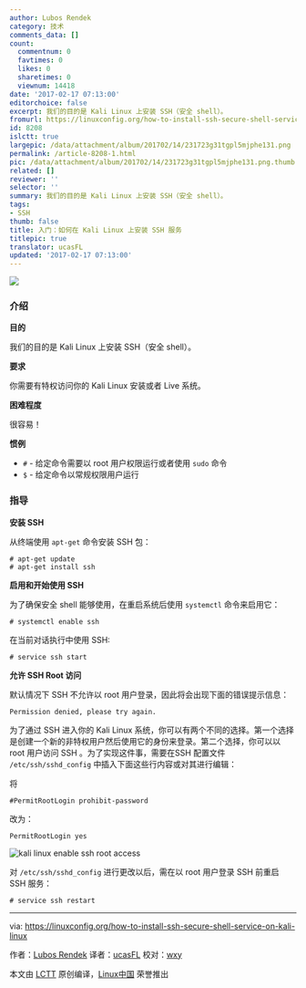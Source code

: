 ```yaml
---
author: Lubos Rendek
category: 技术
comments_data: []
count:
  commentnum: 0
  favtimes: 0
  likes: 0
  sharetimes: 0
  viewnum: 14418
date: '2017-02-17 07:13:00'
editorchoice: false
excerpt: 我们的目的是 Kali Linux 上安装 SSH（安全 shell）。
fromurl: https://linuxconfig.org/how-to-install-ssh-secure-shell-service-on-kali-linux
id: 8208
islctt: true
largepic: /data/attachment/album/201702/14/231723g31tgpl5mjphe131.png
permalink: /article-8208-1.html
pic: /data/attachment/album/201702/14/231723g31tgpl5mjphe131.png.thumb.jpg
related: []
reviewer: ''
selector: ''
summary: 我们的目的是 Kali Linux 上安装 SSH（安全 shell）。
tags:
- SSH
thumb: false
title: 入门：如何在 Kali Linux 上安装 SSH 服务
titlepic: true
translator: ucasFL
updated: '2017-02-17 07:13:00'
---
```


![](/data/attachment/album/201702/14/231723g31tgpl5mjphe131.png)


### 介绍


**目的**


我们的目的是 Kali Linux 上安装 SSH（安全 shell）。


**要求**


你需要有特权访问你的 Kali Linux 安装或者 Live 系统。


**困难程度**


很容易！


**惯例**


* `#` - 给定命令需要以 root 用户权限运行或者使用 `sudo` 命令
* `$` - 给定命令以常规权限用户运行


### 指导


**安装 SSH**


从终端使用 `apt-get` 命令安装 SSH 包：



```
# apt-get update
# apt-get install ssh

```

**启用和开始使用 SSH**


为了确保安全 shell 能够使用，在重启系统后使用 `systemctl` 命令来启用它：



```
# systemctl enable ssh

```

在当前对话执行中使用 SSH:



```
# service ssh start

```

**允许 SSH Root 访问**


默认情况下 SSH 不允许以 root 用户登录，因此将会出现下面的错误提示信息：



```
Permission denied, please try again.

```

为了通过 SSH 进入你的 Kali Linux 系统，你可以有两个不同的选择。第一个选择是创建一个新的非特权用户然后使用它的身份来登录。第二个选择，你可以以 root 用户访问 SSH 。为了实现这件事，需要在SSH 配置文件 `/etc/ssh/sshd_config` 中插入下面这些行内容或对其进行编辑：


将



```
#PermitRootLogin prohibit-password

```

改为：



```
PermitRootLogin yes

```

![kali linux enable ssh root access](/data/attachment/album/201702/14/231757r233ht4ru3h3niht.jpg)


对 `/etc/ssh/sshd_config` 进行更改以后，需在以 root 用户登录 SSH 前重启 SSH 服务：



```
# service ssh restart

```



---


via: <https://linuxconfig.org/how-to-install-ssh-secure-shell-service-on-kali-linux>


作者：[Lubos Rendek](https://linuxconfig.org/how-to-install-ssh-secure-shell-service-on-kali-linux) 译者：[ucasFL](https://github.com/ucasFL) 校对：[wxy](https://github.com/wxy)


本文由 [LCTT](https://github.com/LCTT/TranslateProject) 原创编译，[Linux中国](https://linux.cn/) 荣誉推出